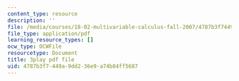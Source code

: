 ```yaml
---
content_type: resource
description: ''
file: /media/courses/18-02-multivariable-calculus-fall-2007/4787b3f7449a9dd236e9a74b84ff5687_WfEQabCGAqI.pdf
file_type: application/pdf
learning_resource_types: []
ocw_type: OCWFile
resourcetype: Document
title: 3play pdf file
uid: 4787b3f7-449a-9dd2-36e9-a74b84ff5687
---
```

